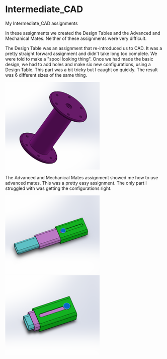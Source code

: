 # Intermediate_CAD
My Intermediate_CAD assignments 

In these assignments we created the Design Tables and the Advanced and Mechanical Mates. Neither of these assignments were very difficult.

The Design Table was an assignment that re-introduced us to CAD. It was a pretty straight forward assignment and didn't take long too complete. We were told to make a "spool looking thing". Once we had made the basic design, we had to add holes and make six new configurations, using a Design Table. This part was a bit tricky but I caught on quickly. The result was 6 different sizes of the same thing. 


<img src="images/DesignTablesPicture.PNG" width="300" >


The Advanced and Mechanical Mates assignment showed me how to use advanced mates. This was a pretty easy assignment. The only part I struggled with was getting the configurations right.


<img src="images/advanced_mechanical_picture.PNG" width="300" >


<img src="images/advanced_mechanical_picture2.PNG" width="300" >

